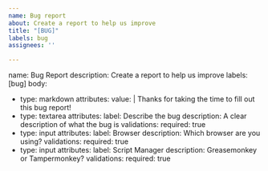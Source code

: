 ```yaml
---
name: Bug report
about: Create a report to help us improve
title: "[BUG]"
labels: bug
assignees: ''

---
```


name: Bug Report
description: Create a report to help us improve
labels: [bug]
body:
  - type: markdown
    attributes:
      value: |
        Thanks for taking the time to fill out this bug report!
  - type: textarea
    attributes:
      label: Describe the bug
      description: A clear description of what the bug is
    validations:
      required: true
  - type: input
    attributes:
      label: Browser
      description: Which browser are you using?
    validations:
      required: true
  - type: input
    attributes:
      label: Script Manager
      description: Greasemonkey or Tampermonkey?
    validations:
      required: true
